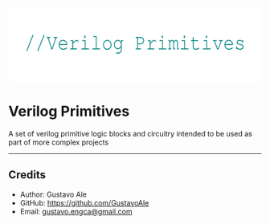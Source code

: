 <p align="center">
  <img src="assets/logo.png" height="150" alt="LOGO">
</p>

# Verilog Primitives
A set of verilog primitive logic blocks and circuitry intended to be used as
part of more complex projects

---

## Credits

* Author: Gustavo Ale
* GitHub: https://github.com/GustavoAle
* Email: gustavo.engca@gmail.com

